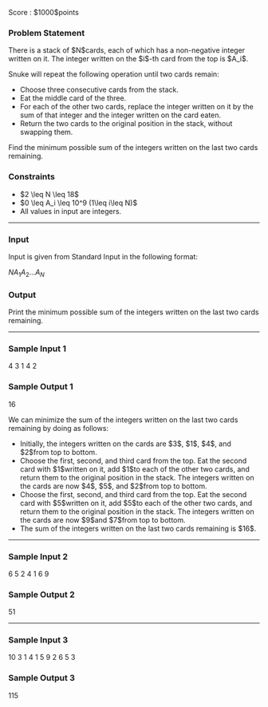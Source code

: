 
<div>

<span>

<span>

<p>
Score : $1000$points
</p>

<div>

<section>

### **Problem Statement**

<p>
There is a stack of $N$cards, each of which has a non-negative integer written on it. The integer written on the $i$-th card from the top is $A_i$.
</p>

<p>
Snuke will repeat the following operation until two cards remain:
</p>

<ul>

<li>
Choose three consecutive cards from the stack.
</li>

<li>
Eat the middle card of the three.
</li>

<li>
For each of the other two cards, replace the integer written on it by the sum of that integer and the integer written on the card eaten.
</li>

<li>
Return the two cards to the original position in the stack, without swapping them.
</li>

</ul>

<p>
Find the minimum possible sum of the integers written on the last two cards remaining.
</p>

</section>

</div>

<div>

<section>

### **Constraints**

<ul>

<li>
$2 \leq N \leq 18$
</li>

<li>
$0 \leq A_i \leq 10^9 (1\leq i\leq N)$
</li>

<li>
All values in input are integers.
</li>

</ul>

</section>

</div>

---

<div>

<div>

<section>

### **Input**

<p>
Input is given from Standard Input in the following format:
</p>

<div>

$N$$A_1$$A_2$$...$$A_N$
</div>

</section>

</div>

<div>

<section>

### **Output**

<p>
Print the minimum possible sum of the integers written on the last two cards remaining.
</p>

</section>

</div>

</div>

---

<div>

<section>

### **Sample Input 1**

<div>

4
3 1 4 2

</div>

</section>

</div>

<div>

<section>

### **Sample Output 1**

<div>

16

</div>

<p>
We can minimize the sum of the integers written on the last two cards remaining by doing as follows:
</p>

<ul>

<li>
Initially, the integers written on the cards are $3$, $1$, $4$, and $2$from top to bottom.
</li>

<li>
Choose the first, second, and third card from the top. Eat the second card with $1$written on it, add $1$to each of the other two cards, and return them to the original position in the stack. The integers written on the cards are now $4$, $5$, and $2$from top to bottom.
</li>

<li>
Choose the first, second, and third card from the top. Eat the second card with $5$written on it, add $5$to each of the other two cards, and return them to the original position in the stack. The integers written on the cards are now $9$and $7$from top to bottom.
</li>

<li>
The sum of the integers written on the last two cards remaining is $16$.
</li>

</ul>

</section>

</div>

---

<div>

<section>

### **Sample Input 2**

<div>

6
5 2 4 1 6 9

</div>

</section>

</div>

<div>

<section>

### **Sample Output 2**

<div>

51

</div>

</section>

</div>

---

<div>

<section>

### **Sample Input 3**

<div>

10
3 1 4 1 5 9 2 6 5 3

</div>

</section>

</div>

<div>

<section>

### **Sample Output 3**

<div>

115

</div>

</section>

</div>

</span>

</span>

</div>

